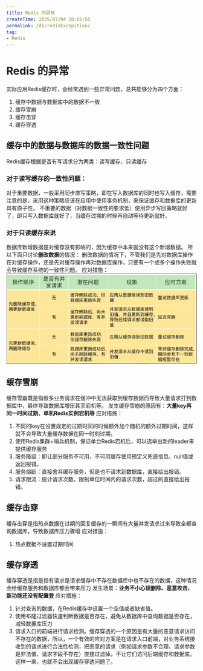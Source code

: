 ```yaml
---
title: Redis 的异常
createTime: 2025/07/04 18:05:56
permalink: /db/redisExcepition/
tag:
- Redis
---
```

# Redis 的异常
实际应用Redis缓存时，会经常遇到一些异常问题，总共能够分为四个方面：
1. 缓存中数据与数据库中的数据不一致
2. 缓存雪崩
3. 缓存击穿
4. 缓存穿透


## 缓存中的数据与数据库的数据一致性问题
Redis缓存根据是否有写请求分为两类：读写缓存、只读缓存

### 对于读写缓存的一致性问题：
对于重要数据，一般采用同步直写策略，即在写入数据库的同时也写入缓存，需要注意的是，采用这种策略应该在应用中使用事务机制，来保证缓存和数据库的更新具有原子性。
不重要的数据（对数据一致性的要求低）使用异步写回策略就好了，即只写入数据库就好了，当缓存过期的时候再自动等待更新就好。

### 对于只读缓存来说
数据库新增数据是对缓存没有影响的，因为缓存中本来就没有这个新增数据。
所以下面只讨论**删改数据**的情况：
删改数据的情况下，不管我们是先对数据库操作在对缓存操作，还是先对缓存操作再对数据库操作，只要有一个或多个操作失败就会导致缓存系统的一致性问题。
应对措施：
![企业微信截图_1641281680364](../../../resource/images/企业微信截图_1641281680364.png)

## 缓存雪崩
缓存雪崩既是指很多业务请求在缓冲中无法获取到缓存数据而导致大量请求打到数据库中，最终导致数据库增压甚至宕机等。
发生缓存雪崩的原因有：**大量key再同一时间过期、单机Redis实例宕机等**
应对措施：
1. 不同的key在设置规定的过期时间的时候额外加个随机的额外过期时间，这样就不会导致大量缓存数据在同一时刻过期。
2. 使用Redis集群+哨兵机制，保证单台Redis宕机后，可以选举出新的leader来提供缓存服务
3. 服务降级：即让部分服务不可用，不可用缓存使用预定义兜底信息、null值或返回报错。
4. 服务熔断：直接舍弃缓存服务，但是也不请求到数据库，直接给出报错。
5. 请求限流：统计请求次数，限制单位时间内的请求次数，超过的直接给出报错。

## 缓存击穿
缓存击穿是指热点数据在过期的回复缓存的一瞬间有大量并发请求过来导致全都查询数据库，导致数据库压力骤增
应对措施：
1. 热点数据不设置过期时间

## 缓存穿透
缓存穿透是指是指有请求是请求缓存中不存在数据库中也不存在的数据，这种情况会给缓存服务和数据库都会带来压力
发生场景：**业务不小心误删除、恶意攻击、新功能还没有配置登**
应对措施：
1. 针对查询的数据，在Redis缓存中设置一个空值或者缺省值。
2. 使用布隆过滤器快速判断数据是否存在，避免从数据库中查询数据是否存在，减轻数据库压力
3. 请求入口的前端进行请求检测。缓存穿透的一个原因是有大量的恶意请求访问不存在的数据，所以，一个有效的应对方案是在请求入口前端，对业务系统接收到的请求进行合法性检测，把恶意的请求（例如请求参数不合理、请求参数是非法值、请求字段不存在）直接过滤掉，不让它们访问后端缓存和数据库。这样一来，也就不会出现缓存穿透问题了。